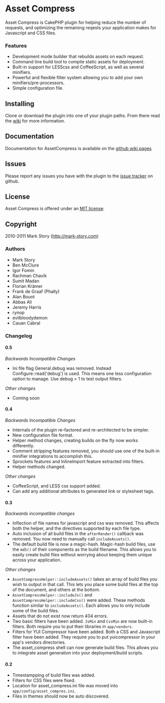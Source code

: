 # Asset Compress

Asset Compress is CakePHP plugin for helping reduce the number of requests, and optimizing the remaining reqests your application makes for Javascript and CSS files.

### Features

* Development mode builder that rebuilds assets on each request.
* Command line build tool to compile static assets for deployment.
* Built-in support for LESScss and CoffeeScript, as well as several
  minifiers.
* Powerful and flexible filter system allowing you to add your own
  minifiers/pre-processors.
* Simple configuration file.

## Installing

Clone or download the plugin into one of your plugin paths. From there read the [wiki](http://github.com/markstory/asset_compress/wiki) for more information.

## Documentation 

Documentation for AssetCompress is available on the [github wiki pages](http://github.com/markstory/asset_compress/wiki)

## Issues

Please report any issues you have with the plugin to the [issue tracker](http://github.com/markstory/asset_compress/issues) on github.

## License

Asset Compress is offered under an [MIT license](http://www.opensource.org/licenses/mit-license.php).

## Copyright

2010-2011 Mark Story (http://mark-story.com)

### Authors

* Mark Story
* Ben McClure
* Igor Fomin
* Rachman Chavik
* Sumit Madan
* Florian Krämer
* Frank de Graaf (Phally)
* Alan Bount
* Abbas Ali
* Jeremy Harris
* rynop
* evilbloodydemon
* Cauan Cabral


### Changelog

#### 0.5

*Backwards Incompatible Changes*

- Ini file flag General.debug was removed.  Instead
  Configure::read('debug') is used.  This means one less configuration
  option to manage.  Use debug = 1 to test output filters.

*Other changes*

- Coming soon

#### 0.4

*Backwards Incompatible Changes*

* Internals of the plugin re-factored and re-architected to be simpler.
* New configuration file format.
* Helper method changes, creating builds on the fly now works
  differently.
* Comment stripping features removed, you should use one of the built-in
  minifier integrations to accomplish this.
* Sprockets features and InlineImport feature extracted into filters.
* Helper methods changed.

*Other changes*

* CoffeeScript, and LESS css support added.
* Can add any additional attributes to generated link or stylesheet
  tags.



#### 0.3

*Backwards incompatible changes*

* Inflection of file names for javascript and css was removed.  This affects both the helper, and the directives supported by each file type.
* Auto inclusion of all build files in the `afterRender()` callback was removed.  You now need to manually call `includeAssets()`.
* The default build file is now a magic-hash.  Magic-hash build files, use the `md5()` of their components as the build filename.  This allows you to easily create build files without worrying about keeping them unique across your application.

*Other changes*

* `AssetCompressHelper::includeAssets()` takes an array of build files you wish to output in that call.  This lets you place some build files at the top of the document, and others at the bottom.
* `AssetCompressHelper::includeJs()` and `AssetCompressHelper::includeCss()` were added.  These methods function similar to `includeAssets()`.  Each allows you to only include some of the build files.
* Assets that do not exist now return 404 errors.
* Two basic filters have been added.  `JsMin` and `CssMin` are now built-in filters.  Both require you to put their libraries in `app/vendors`.
* Filters for YUI Compressor have been added. Both a CSS and Javascript filter have been added.  They require you to put yuicompressor in your app's vendors directories.
* The asset_compress shell can now generate build files.  This allows you to integrate asset generation into your deployment/build scripts.


#### 0.2

* Timestampping of build files was added.
* Filters for CSS files were fixed.
* Location for asset_compress.ini file was moved into `app/config/asset_compres.ini`.
* Files in themes should now be auto discovered.

